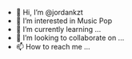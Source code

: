 - 👋 Hi, I’m @jordankzt
- 👀 I’m interested in Music Pop
- 🌱 I’m currently learning ...
- 💞️ I’m looking to collaborate on ...
- 📫 How to reach me ...

<!---
jordankzt/jordankzt is a ✨ special ✨ repository because its `README.md` (this file) appears on your GitHub profile.
You can click the Preview link to take a look at your changes.
--->
